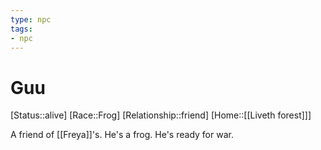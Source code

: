 ```yaml
---
type: npc
tags: 
- npc
---
```


# Guu
[Status::alive]
[Race::Frog]
[Relationship::friend]
[Home::[[Liveth forest]]]

A friend of [[Freya]]'s. He's a frog. He's ready for war. 
